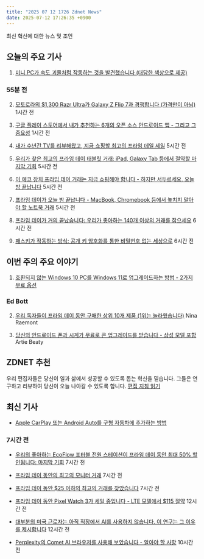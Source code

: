 ```yaml
---
title: "2025 07 12 1726 Zdnet News"
date: 2025-07-12 17:26:35 +0900
---
```


최신 혁신에 대한 뉴스 및 조언  
## 오늘의 주요 기사  

1. [미니 PC가 속도 괴물처럼 작동하는 것을 발견했습니다 (대담한 색상으로 제공)](https://www.zdnet.com/article/i-found-a-mini-pc-that-performs-like-a-speed-demon-and-comes-in-bold-colors/)  

### 55분 전  

2. [모토로라의 $1,300 Razr Ultra가 Galaxy Z Flip 7과 경쟁합니다 (가격만이 아님)](https://www.zdnet.com/article/yes-motorolas-1300-razr-ultra-competes-with-the-galaxy-z-flip-7-and-not-just-in-price/) 1시간 전  

3. [구글 플레이 스토어에서 내가 추천하는 6개의 오픈 소스 안드로이드 앱 - 그리고 그 중요성](https://www.zdnet.com/article/my-top-6-open-source-android-apps-from-the-google-play-store-and-why-thats-important/) 1시간 전  

4. [내가 수년간 TV를 리뷰해왔고, 지금 쇼핑할 최고의 프라임 데일 세일](https://www.zdnet.com/home-and-office/home-entertainment/best-prime-day-tv-deals-2025-07-11/) 5시간 전  

5. [우리가 찾은 최고의 프라임 데이 태블릿 거래: iPad, Galaxy Tab 등에서 절약할 마지막 기회](https://www.zdnet.com/article/best-prime-day-tablet-deals-07-11-2025/) 5시간 전  

6. [이 에코 장치 프라임 데이 거래는 지금 쇼핑해야 합니다 - 하지만 서두르세요, 오늘 밤 끝납니다](https://www.zdnet.com/home-and-office/smart-home/best-prime-day-amazon-echo-device-deals-2025-07-11/) 5시간 전  

7. [프라임 데이가 오늘 밤 끝납니다 - MacBook, Chromebook 등에서 놓치지 말아야 할 노트북 거래](https://www.zdnet.com/article/best-prime-day-laptop-deals-live-2025-07-11/) 5시간 전  

8. [프라임 데이가 거의 끝났습니다: 우리가 좋아하는 140개 이상의 거래를 잡으세요](https://www.zdnet.com/home-and-office/best-amazon-prime-day-deals-still-live-2025-07-11/) 6시간 전  

9. [패스키가 작동하는 방식: 공개 키 암호화를 통한 비밀번호 없는 세상으로](https://www.zdnet.com/article/how-passkeys-work-going-passwordless-with-public-key-cryptography/) 6시간 전  

## 이번 주의 주요 이야기  

1. [호환되지 않는 Windows 10 PC를 Windows 11로 업그레이드하는 방법 - 2가지 무료 옵션](https://www.zdnet.com/article/how-to-upgrade-an-incompatible-windows-10-pc-to-windows-11-2-free-options/)  

### Ed Bott  

2. [우리 독자들이 프라임 데이 동안 구매한 상위 10개 제품 (1위는 놀라웠습니다)](https://www.zdnet.com/article/the-top-10-products-our-readers-bought-for-prime-day-no-1-surprised-us/) Nina Raemont  

3. [당신의 안드로이드 폰과 시계가 무료로 큰 업그레이드를 받습니다 - 삼성 모델 포함](https://www.zdnet.com/article/your-android-phone-and-watch-are-getting-a-major-upgrade-for-free-samsung-models-included/) Artie Beaty  

## ZDNET 추천  

우리 편집자들은 당신이 일과 삶에서 성공할 수 있도록 돕는 혁신을 믿습니다. 그들은 연구하고 리뷰하여 당신이 오늘 나아갈 수 있도록 합니다. [편집 지침 읽기](https://www.zdnet.com/editorial-guidelines/)  

## 최신 기사  

- [Apple CarPlay 또는 Android Auto를 구형 자동차에 추가하는 방법](https://www.zdnet.com/article/add-apple-carplay-or-android-auto-to-your-older-car-with-this-94-screen/)  

### 7시간 전  

- [우리의 좋아하는 EcoFlow 포터블 전원 스테이션이 프라임 데이 동안 최대 50% 할인됩니다: 마지막 기회](https://www.zdnet.com/home-and-office/energy/best-prime-day-ecoflow-deals-07-11/) 7시간 전  

- [프라임 데이 동안의 최고의 모니터 거래](https://www.zdnet.com/article/best-prime-day-monitor-deals-2025-07-11/) 7시간 전  

- [프라임 데이 동안 $25 이하의 최고의 거래를 찾았습니다](https://www.zdnet.com/home-and-office/best-prime-day-deals-under-25-2025-07-11/) 7시간 전  

- [프라임 데이 동안 Pixel Watch 3가 세일 중입니다 - LTE 모델에서 $115 절약](https://www.zdnet.com/article/the-45mm-pixel-watch-3-are-on-sale-during-amazon-prime-day-save-115-on-the-lte-model/) 12시간 전  

- [대부분의 미국 근로자는 아직 직장에서 AI를 사용하지 않습니다. 이 연구는 그 이유를 제시합니다](https://www.zdnet.com/article/most-us-workers-dont-use-ai-at-work-yet-this-study-suggests-a-reason-why/) 12시간 전  

- [Perplexity의 Comet AI 브라우저를 사용해 보았습니다 - 알아야 할 사항](https://www.zdnet.com/article/i-tried-perplexitys-comet-ai-browser-heres-what-you-need-to-know/) 10시간 전